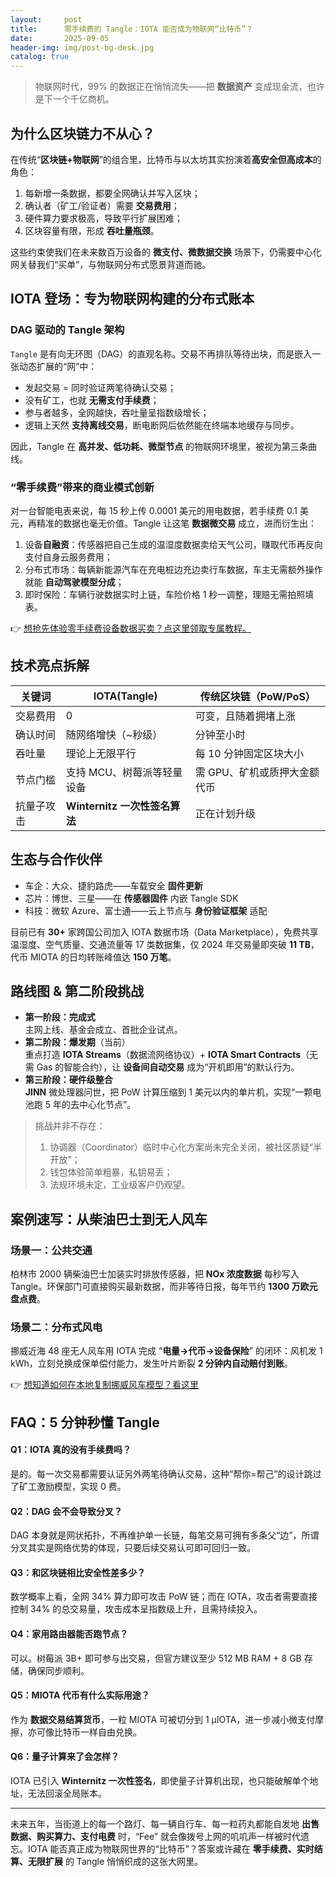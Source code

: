 ```yaml
---
layout:     post
title:      零手续费的 Tangle：IOTA 能否成为物联网“比特币”？
date:       2025-09-05
header-img: img/post-bg-desk.jpg
catalog: true
---
```


> 物联网时代，99% 的数据正在悄悄流失——把 **数据资产** 变成现金流，也许是下一个千亿商机。

## 为什么区块链力不从心？

在传统“**区块链+物联网**”的组合里，比特币与以太坊其实扮演着**高安全但高成本**的角色：  
1. 每新增一条数据，都要全网确认并写入区块；  
2. 确认者（矿工/验证者）需要 **交易费用**；  
3. 硬件算力要求极高，导致平行扩展困难；  
4. 区块容量有限，形成 **吞吐量瓶颈**。  

这些约束使我们在未来数百万设备的 **微支付、微数据交换** 场景下，仍需要中心化网关替我们“买单”，与物联网分布式愿景背道而驰。

## IOTA 登场：专为物联网构建的分布式账本

### DAG 驱动的 Tangle 架构

`Tangle` 是有向无环图（DAG）的直观名称。交易不再排队等待出块，而是嵌入一张动态扩展的“网”中：

- 发起交易 = 同时验证两笔待确认交易；  
- 没有矿工，也就 **无需支付手续费**；  
- 参与者越多，全网越快，吞吐量呈指数级增长；  
- 逻辑上天然 **支持离线交易**，断电断网后依然能在终端本地缓存与同步。

因此，Tangle 在 **高并发、低功耗、微型节点** 的物联网环境里，被视为第三条曲线。

### “零手续费”带来的商业模式创新

对一台智能电表来说，每 15 秒上传 0.0001 美元的用电数据，若手续费 0.1 美元，再精准的数据也毫无价值。Tangle 让这笔 **数据微交易** 成立，进而衍生出：

1. 设备**自融资**：传感器把自己生成的温湿度数据卖给天气公司，赚取代币再反向支付自身云服务费用；  
2. 分布式市场：每辆新能源汽车在充电桩边充边卖行车数据，车主无需额外操作就能 **自动驾驶模型分成**；  
3. 即时保险：车辆行驶数据实时上链，车险价格 1 秒一调整，理赔无需拍照填表。  

👉 [想抢先体验零手续费设备数据买卖？点这里领取专属教程。](https://okxdog.com/)

## 技术亮点拆解

| 关键词          | IOTA(Tangle)                 | 传统区块链（PoW/PoS）          |
| --------------- | ---------------------------- | ------------------------------ |
| 交易费用        | 0                            | 可变，且随着拥堵上涨           |
| 确认时间        | 随网络增快（~秒级）          | 分钟至小时                     |
| 吞吐量          | 理论上无限平行               | 每 10 分钟固定区块大小         |
| 节点门槛        | 支持 MCU、树莓派等轻量设备   | 需 GPU、矿机或质押大金额代币  |
| 抗量子攻击      | **Winternitz 一次性签名算法** | 正在计划升级                   |

## 生态与合作伙伴

- 车企：大众、捷豹路虎——车载安全 **固件更新**  
- 芯片：博世、三星——在 **传感器固件** 内嵌 Tangle SDK  
- 科技：微软 Azure、富士通——云上节点与 **身份验证框架** 适配  

目前已有 **30+** 家跨国公司加入 IOTA 数据市场（Data Marketplace），免费共享温湿度、空气质量、交通流量等 17 类数据集，仅 2024 年交易量即突破 **11 TB**，代币 MIOTA 的日均转账峰值达 **150 万笔**。

## 路线图 & 第二阶段挑战

- **第一阶段：完成式**  
  主网上线、基金会成立、首批企业试点。  
- **第二阶段：爆发期**（当前）  
  重点打造 **IOTA Streams**（数据流网络协议）+ **IOTA Smart Contracts**（无需 Gas 的智能合约），让 **设备间自动交易** 成为“开机即用”的默认行为。  
- **第三阶段：硬件级整合**  
  **JINN** 微处理器问世，把 PoW 计算压缩到 1 美元以内的单片机，实现“一颗电池跑 5 年的去中心化节点”。

> 挑战并非不存在：  
> 1. 协调器（Coordinator）临时中心化方案尚未完全关闭，被社区质疑“半开放”；  
> 2. 钱包体验简单粗暴，私钥易丢；  
> 3. 法规环境未定，工业级客户仍观望。  

## 案例速写：从柴油巴士到无人风车

### 场景一：公共交通  
柏林市 2000 辆柴油巴士加装实时排放传感器，把 **NOx 浓度数据** 每秒写入 Tangle。环保部门可直接购买最新数据，而非等待日报，每年节约 **1300 万欧元盘点费**。

### 场景二：分布式风电  
挪威近海 48 座无人风车用 IOTA 完成 “**电量→代币→设备保险**” 的闭环：风机发 1 kWh，立刻兑换成保单偿付能力，发生叶片断裂 **2 分钟内自动赔付到账**。  

👉 [想知道如何在本地复制挪威风车模型？看这里](https://okxdog.com/)

## FAQ：5 分钟秒懂 Tangle

#### Q1：IOTA 真的没有手续费吗？
是的。每一次交易都需要认证另外两笔待确认交易，这种“帮你=帮己”的设计跳过了矿工激励模型，实现 0 费。

#### Q2：DAG 会不会导致分叉？
DAG 本身就是网状拓扑，不再维护单一长链，每笔交易可拥有多条父“边”，所谓分叉其实是网络优势的体现，只要后续交易认可即可回归一致。

#### Q3：和区块链相比安全性差多少？
数学概率上看，全网 34% 算力即可攻击 PoW 链；而在 IOTA，攻击者需要直接控制 34% 的总交易量，攻击成本呈指数级上升，且需持续投入。

#### Q4：家用路由器能否跑节点？
可以。树莓派 3B+ 即可参与出交易，但官方建议至少 512 MB RAM + 8 GB 存储，确保同步顺利。

#### Q5：MIOTA 代币有什么实际用途？
作为 **数据交易结算货币**，一粒 MIOTA 可被切分到 1 µIOTA，进一步减小微支付摩擦，亦可像比特币一样自由兑换。

#### Q6：量子计算来了会怎样？
IOTA 已引入 **Winternitz 一次性签名**，即使量子计算机出现，也只能破解单个地址，无法回滚全局账本。

---

未来五年，当街道上的每一个路灯、每一辆自行车、每一粒药丸都能自发地 **出售数据、购买算力、支付电费** 时，“Fee” 就会像拨号上网的叽叽声一样被时代遗忘。IOTA 能否真正成为物联网世界的“比特币”？答案或许藏在 **零手续费、实时结算、无限扩展** 的 Tangle 悄悄织成的这张大网里。